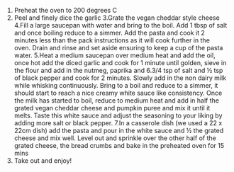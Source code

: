 
1. Preheat the oven to 200 degrees C
2. Peel and finely dice the garlic
3.Grate the vegan cheddar style cheese
4.Fill a large saucepan with water and bring to the boil. Add 1 tbsp of salt and once boiling reduce to a simmer. Add the pasta and cook it 2 minutes less than the pack instructions as it will cook further in the oven. Drain and rinse and set aside ensuring to keep a cup of the pasta water.
5.Heat a medium saucepan over medium heat and add the oil, once hot add the diced garlic and cook for 1 minute until golden, sieve in the flour and add in the nutmeg, paprika and 6.3/4 tsp of salt and ½ tsp of black pepper and cook for 2 minutes. Slowly add in the non dairy milk while whisking continuously. Bring to a boil and reduce to a simmer, it should start to reach a nice creamy white sauce like consistency. Once the milk has started to boil, reduce to medium heat and add in half the grated vegan cheddar cheese and pumpkin puree and mix it until it melts. Taste this white sauce and adjust the seasoning to your liking by adding more salt or black pepper.
7.In a casserole dish (we used a 22 x 22cm dish) add the pasta and pour in the white sauce and ½ the grated cheese and mix well. Level out and sprinkle over the other half of the grated cheese, the bread crumbs and bake in the preheated oven for 15 mins
8. Take out and enjoy!
